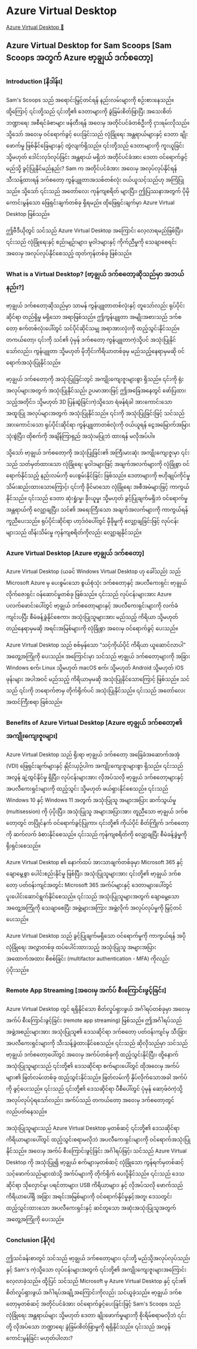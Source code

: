 # Azure Virtual Desktop

[Azure Virtual Desktop 🔗](https://www.coursera.org/learn/introduction-to-networking-and-Cloud-computing/lecture/gmTHz/azure-virtual-desktop)

## Azure Virtual Desktop for Sam Scoops [Sam Scoops အတွက် Azure ဗာ့ချွယ် ဒက်စတော့]

### Introduction [နိဒါန်း]

Sam's Scoops သည် အရောင်းမြှင့်တင်ရန် နည်းလမ်းများကို စဉ်းစားနေသည်။ ထို့ကြောင့် ၎င်းတို့သည် ၎င်းတို့၏ ဒေတာများကို ခွဲခြမ်းစိတ်ဖြာပြီး အသေးစိတ် ဘဏ္ဍာရေး အစီရင်ခံစာများ ဖန်တီးရန် အဝေးမှ အတိုင်ပင်ခံတစ်ဦးကို ငှားရမ်းလိုသည်။ သို့သော် အဝေးမှ ဝင်ရောက်ခွင့် ပေးခြင်းသည် လုံခြုံရေး အန္တရာယ်များနှင့် ဒေတာ ချိုးဖောက်မှု ဖြစ်နိုင်ခြေများနှင့် တွဲလျက်ရှိသည်။ ၎င်းတို့သည် ဒေတာများကို ကူးယူခြင်း သို့မဟုတ် ဒေါင်းလုဒ်လုပ်ခြင်း အန္တရာယ် မရှိဘဲ အတိုင်ပင်ခံအား ဒေတာ ဝင်ရောက်ခွင့် မည်သို့ ခွင့်ပြုနိုင်မည်နည်း? Sam က အတိုင်ပင်ခံအား အဝေးမှ အလုပ်လုပ်နိုင်ရန် သီးသန့်ထားရန် ဒက်စတော့ ကွန်ပျူတာအသစ်တစ်လုံး ဝယ်ယူသင့်သည်ဟု အကြံပြုသည်။ သို့သော် ၎င်းသည် အတော်လေး ကုန်ကျစရိတ် များပြီး၊ ဤပြဿနာအတွက် ပိုမိုကောင်းမွန်သော ဖြေရှင်းချက်တစ်ခု ရှိရမည်။ ထိုဖြေရှင်းချက်မှာ Azure Virtual Desktop ဖြစ်သည်။

ဤဗီဒီယိုတွင် သင်သည် Azure Virtual Desktop အကြောင်း လေ့လာရမည်ဖြစ်ပြီး၊ ၎င်းသည် လုံခြုံရေးနှင့် စည်းမျဉ်းများ၊ မူဝါဒများနှင့် ကိုက်ညီမှုကို သေချာစေရင်း အဝေးမှ အလုပ်လုပ်နိုင်စေသည့် ထုတ်ကုန်တစ်ခု ဖြစ်သည်။

### What is a Virtual Desktop? [ဗာ့ချွယ် ဒက်စတော့ဆိုသည်မှာ အဘယ်နည်း?]

ဗာ့ချွယ် ဒက်စတော့ဆိုသည်မှာ သာမန် ကွန်ပျူတာတစ်လုံးနှင့် တူသော်လည်း ရုပ်ပိုင်းဆိုင်ရာ တည်ရှိမှု မရှိသော အရာဖြစ်သည်။ ဤကွန်ပျူတာ အမျိုးအစားသည် ဒက်စတော့ စက်တစ်လုံးပေါ်တွင် သင်ပိုင်ဆိုင်သမျှ အရာအားလုံးကို ထည့်သွင်းနိုင်သည်။ တကယ်တော့၊ ၎င်းကို သင်၏ ပုံမှန် ဒက်စတော့ ကွန်ပျူတာကဲ့သို့ပင် အသုံးပြုနိုင်သော်လည်း၊ ကွန်ပျူတာ သို့မဟုတ် မိုဘိုင်းကိရိယာတစ်ခုမှ မည်သည့်နေရာမှမဆို ဝင်ရောက်အသုံးပြုနိုင်သည်။

ဗာ့ချွယ် ဒက်စတော့ကို အသုံးပြုခြင်းတွင် အကျိုးကျေးဇူးများစွာ ရှိသည်။ ၎င်းကို ရုံးအလုပ်များအတွက် အသုံးပြုနိုင်သည်၊ ဥပမာအားဖြင့် ဤအခြေအနေတွင် ဖော်ပြထားသည့်အတိုင်း၊ သို့မဟုတ် 3D ပြန်ဆွဲခြင်းကဲ့သို့သော ရံဖန်ရံခါ အားကောင်းသော အထူးပြု အလုပ်များအတွက် အသုံးပြုနိုင်သည်။ ၎င်းကို အသုံးပြုခြင်းဖြင့် သင်သည် အားကောင်းသော ရုပ်ပိုင်းဆိုင်ရာ ကွန်ပျူတာတစ်လုံးကို ဝယ်ယူရန် ငွေအမြောက်အမြား သုံးစွဲပြီး၊ ထိုစက်ကို အချိန်ကြာရှည် အသုံးမပြုဘဲ ထားရန် မလိုအပ်ပါ။

သို့သော် ဗာ့ချွယ် ဒက်စတော့ကို အသုံးပြုခြင်း၏ အကြီးမားဆုံး အကျိုးကျေးဇူးမှာ ၎င်းသည် သတ်မှတ်ထားသော လုံခြုံရေး မူဝါဒများဖြင့် အချက်အလက်များကို လုံခြုံစွာ ဝင်ရောက်နိုင်သည့် နည်းလမ်းကို ပေးစွမ်းနိုင်ခြင်း ဖြစ်သည်။ ဒေတာများကို ဗဟိုချုပ်ကိုင်မှု သိမ်းဆည်းထားသောကြောင့်၊ ၎င်းကို ခိုင်မာသော လုံခြုံရေး အစီအမံများဖြင့် ကာကွယ်နိုင်သည်။ ၎င်းသည် ဒေတာ ဆုံးရှုံးမှု၊ ခိုးယူမှု၊ သို့မဟုတ် ခွင့်ပြုချက်မရှိဘဲ ဝင်ရောက်မှု အန္တရာယ်ကို လျှော့ချပြီး၊ သင်၏ အရေးကြီးသော အချက်အလက်များကို ကာကွယ်ရန် ကူညီပေးသည်။ ရုပ်ပိုင်းဆိုင်ရာ ဟာ့ဒ်ဝဲပေါ်တွင် မှီခိုမှုကို လျှော့ချခြင်းဖြင့် လုပ်ငန်းများသည် ထိန်းသိမ်းမှု ကုန်ကျစရိတ်ကိုလည်း လျှော့ချနိုင်သည်။

### Azure Virtual Desktop [Azure ဗာ့ချွယ် ဒက်စတော့]

Azure Virtual Desktop (ယခင် Windows Virtual Desktop ဟု ခေါ်သည်) သည် Microsoft Azure မှ ပေးစွမ်းသော စွယ်စုံသုံး ဒက်စတော့နှင့် အပလီကေးရှင်း ဗာ့ချွယ်လိုက်ဇေးရှင်း ဝန်ဆောင်မှုတစ်ခု ဖြစ်သည်။ ၎င်းသည် လုပ်ငန်းများအား Azure ပလက်ဖောင်းပေါ်တွင် ဗာ့ချွယ် ဒက်စတော့များနှင့် အပလီကေးရှင်းများကို လက်ခံကျင်းပပြီး စီမံခန့်ခွဲနိုင်စေကာ၊ အသုံးပြုသူများအား မည်သည့် ကိရိယာ သို့မဟုတ် တည်နေရာမှမဆို အရင်းအမြစ်များကို လုံခြုံစွာ အဝေးမှ ဝင်ရောက်ခွင့် ပေးသည်။

Azure Virtual Desktop သည် စစ်မှန်သော “သင့်ကိုယ်ပိုင် ကိရိယာ ယူဆောင်လာပါ” အတွေ့အကြုံကို ပေးသည်။ အကြောင်းမှာ သင်သည် ဗာ့ချွယ် ဒက်စတော့များကို အခြား Windows စက်၊ Linux သို့မဟုတ် macOS စက်၊ သို့မဟုတ် Android သို့မဟုတ် iOS ဖုန်းများ အပါအဝင် မည်သည့် ကိရိယာမှမဆို အသုံးပြုနိုင်သောကြောင့် ဖြစ်သည်။ သင်သည် ၎င်းကို ဘရောက်ဇာမှ တိုက်ရိုက်ပင် အသုံးပြုနိုင်သည်။ ၎င်းသည် အတော်လေး အထင်ကြီးစရာ ဖြစ်သည်။

### Benefits of Azure Virtual Desktop [Azure ဗာ့ချွယ် ဒက်စတော့၏ အကျိုးကျေးဇူးများ]

Azure Virtual Desktop သည် ရိုးရာ ဗာ့ချွယ် ဒက်စတော့ အခြေခံအဆောက်အအုံ (VDI) ဖြေရှင်းချက်များနှင့် နှိုင်းယှဉ်ပါက အကျိုးကျေးဇူးများစွာ ရှိသည်။ ၎င်းသည် အလွန် ချဲ့ထွင်နိုင်မှု ရှိပြီး၊ လုပ်ငန်းများအား လိုအပ်သလို ဗာ့ချွယ် ဒက်စတော့များနှင့် အပလီကေးရှင်းများကို ထည့်သွင်း သို့မဟုတ် ဖယ်ရှားနိုင်စေသည်။ ၎င်းသည် Windows 10 နှင့် Windows 11 အတွက် အသုံးပြုသူ အများအပြား ဆက်သွယ်မှု (multisession) ကို ပံ့ပိုးပြီး၊ အသုံးပြုသူ အများအပြားအား တူညီသော ဗာ့ချွယ် ဒက်စတော့တွင် တပြိုင်နက် ဝင်ရောက်ခွင့်ပြုကာ၊ ၎င်းတို့၏ ကိုယ်ပိုင် စိတ်ကြိုက် ဒက်စတော့ကို ဆက်လက် ခံစားနိုင်စေသည်။ ၎င်းသည် ကုန်ကျစရိတ်ကို လျှော့ချပြီး စီမံခန့်ခွဲမှုကို ရိုးရှင်းစေသည်။

Azure Virtual Desktop ၏ နောက်ထပ် အားသာချက်တစ်ခုမှာ Microsoft 365 နှင့် ချောမွေ့စွာ ပေါင်းစည်းနိုင်မှု ဖြစ်ပြီး၊ အသုံးပြုသူများအား ၎င်းတို့၏ ဗာ့ချွယ် ဒက်စတော့ ပတ်ဝန်းကျင်အတွင်း Microsoft 365 အက်ပ်များနှင့် ဒေတာများပေါ်တွင် ပူးပေါင်းဆောင်ရွက်နိုင်စေသည်။ ၎င်းသည် အသုံးပြုသူများအတွက် ချောမွေ့သော အတွေ့အကြုံကို သေချာစေပြီး အဖွဲ့များအကြား အဖွဲ့လိုက် အလုပ်လုပ်မှုကို မြှင့်တင်ပေးသည်။

Azure Virtual Desktop သည် ခွင့်ပြုချက်မရှိသော ဝင်ရောက်မှုကို ကာကွယ်ရန် အပိုလုံခြုံရေး အလွှာတစ်ခု ထပ်ပေါင်းထားသည့် အသုံးပြုသူ အများအပြား အထောက်အထား စိစစ်ခြင်း (multifactor authentication - MFA) ကိုလည်း ပံ့ပိုးသည်။

### Remote App Streaming [အဝေးမှ အက်ပ် စီးကြောင်းဖွင့်ခြင်း]

Azure Virtual Desktop တွင် ရရှိနိုင်သော စိတ်လှုပ်ရှားဖွယ် အင်္ဂါရပ်တစ်ခုမှာ အဝေးမှ အက်ပ် စီးကြောင်းဖွင့်ခြင်း (remote app streaming) ဖြစ်သည်။ ဤအင်္ဂါရပ်သည် အဖွဲ့အစည်းများအား အသုံးပြုသူ၏ ဒေသဆိုင်ရာ ဒက်စတော့ ပတ်ဝန်းကျင်မှ သီးခြား အပလီကေးရှင်းများကို သီးသန့်ခွဲထားနိုင်စေသည်။ ၎င်းသည် ဆိုလိုသည်မှာ သင်သည် ဗာ့ချွယ် ဒက်စတော့ပေါ်တွင် အဝေးမှ အက်ပ်တစ်ခုကို ထည့်သွင်းနိုင်ပြီး၊ ထို့နောက် အသုံးပြုသူများသည် ၎င်းတို့၏ ဒေသဆိုင်ရာ စက်များပေါ်တွင် ထိုအဝေးမှ အက်ပ်များ၏ ဖြတ်လမ်းတစ်ခု ထည့်သွင်းနိုင်သည်။ ဖြတ်လမ်းကို နှိပ်လိုက်သောအခါ အက်ပ်ကို ဖွင့်ပေးသည်။ ၎င်းသည် ၎င်းတို့၏ ဒေသဆိုင်ရာ ပီစီပေါ်တွင် ပုံမှန် ဆော့ဖ်ဝဲကဲ့သို့ အလုပ်လုပ်ပုံရသော်လည်း၊ အက်ပ်သည် တကယ်တော့ အဝေးမှ ဒက်စတော့တွင် လည်ပတ်နေသည်။

အသုံးပြုသူများသည် Azure Virtual Desktop မှတစ်ဆင့် ၎င်းတို့၏ ဒေသဆိုင်ရာ ကိရိယာများပေါ်တွင် ထည့်သွင်းစရာမလိုဘဲ အပလီကေးရှင်းများကို ဝင်ရောက်အသုံးပြုနိုင်သည်။ အဝေးမှ အက်ပ် စီးကြောင်းဖွင့်ခြင်း အင်္ဂါရပ်ဖြင့်၊ သင်သည် Azure Virtual Desktop ကို အသုံးပြု၍ ဗာ့ချွယ် စက်များမှတစ်ဆင့် လုံခြုံသော ကွန်ရက်မှတစ်ဆင့် သင့်ဖောက်သည်များထံသို့ အက်ပ်များကို တိုက်ရိုက် ပေးပို့နိုင်သည်။ ၎င်းသည် ဒေသဆိုင်ရာ သိုလှောင်မှု၊ ပရင်တာများ၊ USB ကိရိယာများ၊ နှင့် လိုအပ်သလို ဖောက်သည် ကိရိယာပေါ်ရှိ အခြား အရင်းအမြစ်များကို ဝင်ရောက်နိုင်မှုနှင့်အတူ၊ ဒေသတွင်း ထည့်သွင်းထားသော အပလီကေးရှင်းနှင့် ဆင်တူသော အဆုံးအသုံးပြုသူအတွက် အတွေ့အကြုံကို ပေးသည်။

### Conclusion [နိဂုံး]

ဤသင်ခန်းစာတွင် သင်သည် ဗာ့ချွယ် ဒက်စတော့များ၊ ၎င်းတို့ မည်သို့အလုပ်လုပ်သည်၊ နှင့် Sam's ကဲ့သို့သော လုပ်ငန်းများအတွက် ၎င်းတို့၏ အကျိုးကျေးဇူးများအကြောင်း လေ့လာခဲ့သည်။ ထို့ပြင် သင်သည် Microsoft မှ Azure Virtual Desktop နှင့် ၎င်း၏ စိတ်လှုပ်ရှားဖွယ် အင်္ဂါရပ်အချို့အကြောင်းကိုလည်း သင်ယူခဲ့သည်။ ဗာ့ချွယ် ဒက်စတော့မှတစ်ဆင့် အတိုင်ပင်ခံအား ဝင်ရောက်ခွင့်ပေးခြင်းဖြင့် Sam's Scoops သည် လုံခြုံရေး အန္တရာယ်များ သို့မဟုတ် ဒေတာ ချိုးဖောက်မှုများကို စိုးရိမ်စရာမလိုဘဲ ၎င်းတို့ လိုအပ်သော ဘဏ္ဍာရေး ခွဲခြမ်းစိတ်ဖြာမှုကို ရရှိနိုင်သည်။ ၎င်းသည် အလွန် ကောင်းမွန်ခြင်း မဟုတ်ပါလား?
